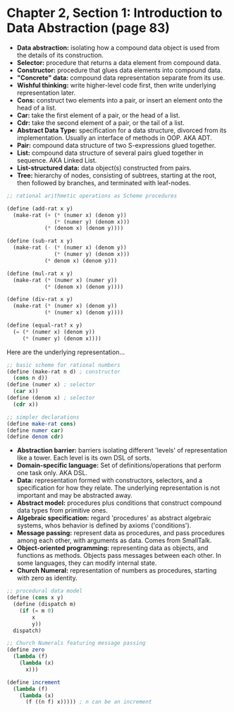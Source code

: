 # Chapter 2, Section 1: Introduction to Data Abstraction (page 83)

* **Data abstraction:** isolating how a compound data object is used from the
  details of its construction.
* **Selector:** procedure that returns a data element from compound data.
* **Constructor:** procedure that glues data elements into compound data.
* **"Concrete" data:** compound data representation separate from its use.
* **Wishful thinking:** write higher-level code first, then write underlying
  representation later.
* **Cons:** construct two elements into a pair, or insert an element onto the
  head of a list.
* **Car:** take the first element of a pair, or the head of a list.
* **Cdr:** take the second element of a pair, or the tail of a list.
* **Abstract Data Type:** specification for a data structure, divorced from its
  implementation. Usually an interface of methods in OOP. AKA ADT.
* **Pair:** compound data structure of two S-expressions glued together.
* **List:** compound data structure of several pairs glued together in
  sequence. AKA Linked List.
* **List-structured data:** data object(s) constructed from pairs.
* **Tree:** hierarchy of nodes, consisting of subtrees, starting at the root,
  then followed by branches, and terminated with leaf-nodes.

```Scheme
;; rational arithmetic operations as Scheme procedures

(define (add-rat x y)
  (make-rat (+ (* (numer x) (denom y))
               (* (numer y) (denom x)))
            (* (denom x) (denom y))))

(define (sub-rat x y)
  (make-rat (- (* (numer x) (denom y))
               (* (numer y) (denom x)))
            (* denom x) (denom y)))

(define (mul-rat x y)
  (make-rat (* (numer x) (numer y))
            (* (denom x) (denom y))))

(define (div-rat x y)
  (make-rat (* (numer x) (denom y))
            (* (numer x) (denom y))))

(define (equal-rat? x y)
  (= (* (numer x) (denom y))
     (* (numer y) (denom x))))
```

Here are the underlying representation...

```Scheme
;; basic scheme for rational numbers
(define (make-rat n d) ; constructor
  (cons n d))
(define (numer x) ; selector
  (car x))
(define (denom x) ; selector
  (cdr x))

;; simpler declarations
(define make-rat cons)
(define numer car)
(define denom cdr)
```

* **Abstraction barrier:** barriers isolating different 'levels' of
  representation like a tower. Each level is its own DSL of sorts.
* **Domain-specific language:** Set of definitions/operations that perform one
  task only. AKA DSL.
* **Data:** representation formed with constructors, selectors, and a
  specification for how they relate. The underlying representation is not
  important and may be abstracted away.
* **Abstract model:** procedures plus conditions that construct compound data
  types from primitive ones.
* **Algebraic specification:** regard 'procedures' as abstract algebraic
  systems, whos behavior is defined by axioms ('conditions').
* **Message passing:** represent data as procedures, and pass procedures among
  each other, with arguments as data. Comes from SmallTalk.
* **Object-oriented programming:** representing data as objects, and functions
  as methods. Objects pass messages between each other. In some languages, they
  can modify internal state.
* **Church Numeral:** representation of numbers as procedures, starting with
  zero as identity.

```Scheme
;; procedural data model
(define (cons x y)
  (define (dispatch m)
    (if (= m 0)
        x
        y))
  dispatch)

;; Church Numerals featuring message passing
(define zero
  (lambda (f)
    (lambda (x)
      x)))

(define increment
  (lambda (f)
    (lambda (x)
      (f ((n f) x))))) ; n can be an increment
```

